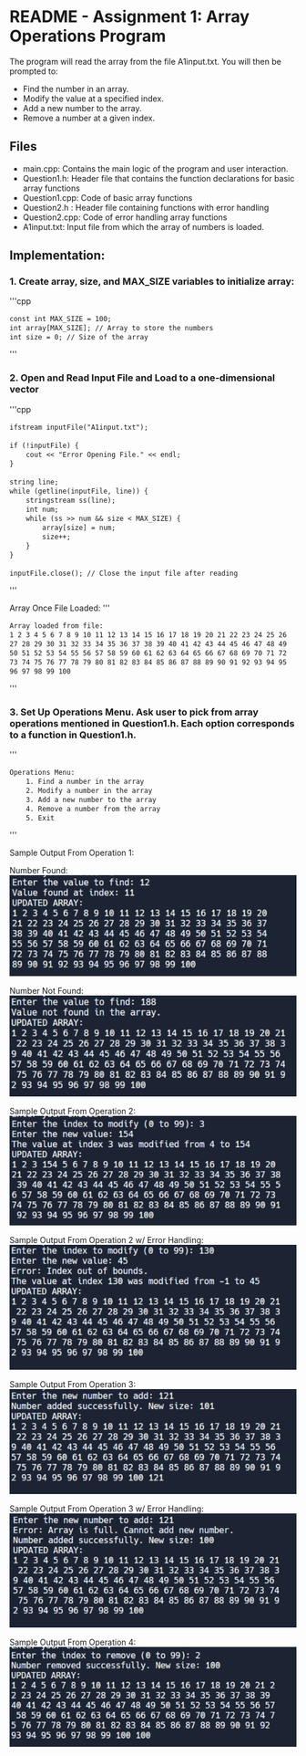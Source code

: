# README - Assignment 1: Array Operations Program 

The program will read the array from the file A1input.txt. You will then be prompted to:
- Find the number in an array. 
- Modify the value at a specified index.
- Add a new number to the array.
- Remove a number at a given index.

## Files
- main.cpp: Contains the main logic of the program and user interaction.
- Question1.h: Header file that contains the function declarations for basic array functions
- Question1.cpp: Code of basic array functions
- Question2.h : Header file containing functions with error handling
- Question2.cpp: Code of error handling array functions
- A1input.txt: Input file from which the array of numbers is loaded.

## Implementation:
### 1. Create array, size, and MAX_SIZE variables to initialize array:

'''cpp

    const int MAX_SIZE = 100;
    int array[MAX_SIZE]; // Array to store the numbers
    int size = 0; // Size of the array

'''

### 2. Open and Read Input File and Load to a one-dimensional vector

'''cpp

    ifstream inputFile("A1input.txt");

    if (!inputFile) {
	    cout << "Error Opening File." << endl;
    }

    string line;
    while (getline(inputFile, line)) {
        stringstream ss(line);
        int num;
        while (ss >> num && size < MAX_SIZE) {
            array[size] = num;
            size++;
        }
    }

    inputFile.close(); // Close the input file after reading
'''

Array Once File Loaded:
'''

    Array loaded from file:
    1 2 3 4 5 6 7 8 9 10 11 12 13 14 15 16 17 18 19 20 21 22 23 24 25 26 27 28 29 30 31 32 33 34 35 36 37 38 39 40 41 42 43 44 45 46 47 48 49 50 51 52 53 54 55 56 57 58 59 60 61 62 63 64 65 66 67 68 69 70 71 72 73 74 75 76 77 78 79 80 81 82 83 84 85 86 87 88 89 90 91 92 93 94 95 96 97 98 99 100 

'''

### 3. Set Up Operations Menu. Ask user to pick from array operations mentioned in Question1.h. Each option corresponds to a function in Question1.h.

'''

    Operations Menu:
        1. Find a number in the array
        2. Modify a number in the array
        3. Add a new number to the array
        4. Remove a number from the array
        5. Exit
'''

Sample Output From Operation 1:

Number Found:
![Array Diagram](SAMPLEOUTPUT1.png)

Number Not Found:
![Array Diagram](SAMPLEOUTPUT1B.png)


Sample Output From Operation 2:
![Array Diagram](SAMPLEOUTPUT2.png)


Sample Output From Operation 2 w/ Error Handling:
![Array Diagram](SAMPLEOUTPUT2B.png)

Sample Output From Operation 3:
![Array Diagram](SAMPLEOUTPUT3.png)

Sample Output From Operation 3 w/ Error Handling:
![Array Diagram](SAMPLEOUTPUT3B.png)

Sample Output From Operation 4:
![Array Diagram](SAMPLEOUTPUT4.png)


